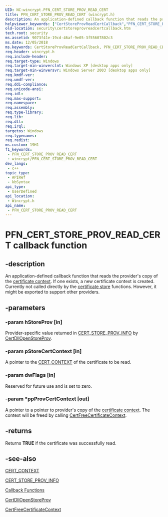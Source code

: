 ```yaml
---
UID: NC:wincrypt.PFN_CERT_STORE_PROV_READ_CERT
title: PFN_CERT_STORE_PROV_READ_CERT (wincrypt.h)
description: An application-defined callback function that reads the provider's copy of the certificate context.
helpviewer_keywords: ["CertStoreProvReadCertCallback","PFN_CERT_STORE_PROV_READ_CERT","PFN_CERT_STORE_PROV_READ_CERT callback","PFN_CERT_STORE_PROV_READ_CERT callback function [Security]","_crypto2_certstoreprovreadcertcallback","security.certstoreprovreadcertcallback","wincrypt/PFN_CERT_STORE_PROV_READ_CERT"]
old-location: security\certstoreprovreadcertcallback.htm
tech.root: security
ms.assetid: 9073f41e-19cd-46af-9e05-3f55607802c3
ms.date: 12/05/2018
ms.keywords: CertStoreProvReadCertCallback, PFN_CERT_STORE_PROV_READ_CERT, PFN_CERT_STORE_PROV_READ_CERT callback, PFN_CERT_STORE_PROV_READ_CERT callback function [Security], _crypto2_certstoreprovreadcertcallback, security.certstoreprovreadcertcallback, wincrypt/PFN_CERT_STORE_PROV_READ_CERT
req.header: wincrypt.h
req.include-header: 
req.target-type: Windows
req.target-min-winverclnt: Windows XP [desktop apps only]
req.target-min-winversvr: Windows Server 2003 [desktop apps only]
req.kmdf-ver: 
req.umdf-ver: 
req.ddi-compliance: 
req.unicode-ansi: 
req.idl: 
req.max-support: 
req.namespace: 
req.assembly: 
req.type-library: 
req.lib: 
req.dll: 
req.irql: 
targetos: Windows
req.typenames: 
req.redist: 
ms.custom: 19H1
f1_keywords:
 - PFN_CERT_STORE_PROV_READ_CERT
 - wincrypt/PFN_CERT_STORE_PROV_READ_CERT
dev_langs:
 - c++
topic_type:
 - APIRef
 - kbSyntax
api_type:
 - UserDefined
api_location:
 - Wincrypt.h
api_name:
 - PFN_CERT_STORE_PROV_READ_CERT
---
```


# PFN_CERT_STORE_PROV_READ_CERT callback function


## -description

An application-defined callback function that reads the provider's copy of the <a href="/windows/desktop/SecGloss/c-gly">certificate context</a>. If one exists, a new certificate context is created. Currently not called directly by the <a href="/windows/desktop/SecGloss/c-gly">certificate store</a> functions. However, it might be exported to support other providers.

## -parameters

### -param hStoreProv [in]

Provider-specific value returned in 
<a href="/windows/desktop/api/wincrypt/ns-wincrypt-cert_store_prov_info">CERT_STORE_PROV_INFO</a> by 
<a href="/windows/desktop/api/wincrypt/nc-wincrypt-pfn_cert_dll_open_store_prov_func">CertDllOpenStoreProv</a>.

### -param pStoreCertContext [in]

A pointer to the 
<a href="/windows/desktop/api/wincrypt/ns-wincrypt-cert_context">CERT_CONTEXT</a> of the certificate to be read.

### -param dwFlags [in]

Reserved for future use and is set to zero.

### -param *ppProvCertContext [out]

A pointer to a pointer to provider's copy of the <a href="/windows/desktop/SecGloss/c-gly">certificate context</a>. The context will be freed by calling 
<a href="/windows/desktop/api/wincrypt/nf-wincrypt-certfreecertificatecontext">CertFreeCertificateContext</a>.

## -returns

Returns <b>TRUE</b> if the certificate was successfully read.

## -see-also

<a href="/windows/desktop/api/wincrypt/ns-wincrypt-cert_context">CERT_CONTEXT</a>



<a href="/windows/desktop/api/wincrypt/ns-wincrypt-cert_store_prov_info">CERT_STORE_PROV_INFO</a>



<a href="/windows/desktop/SecCrypto/cryptography-functions">Callback Functions</a>



<a href="/windows/desktop/api/wincrypt/nc-wincrypt-pfn_cert_dll_open_store_prov_func">CertDllOpenStoreProv</a>



<a href="/windows/desktop/api/wincrypt/nf-wincrypt-certfreecertificatecontext">CertFreeCertificateContext</a>